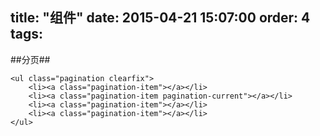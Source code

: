 title: "组件"
date: 2015-04-21 15:07:00
order: 4 
tags:
---
##分页##
```
<ul class="pagination clearfix">
    <li><a class="pagination-item"></a></li>
    <li><a class="pagination-item pagination-current"></a></li>
    <li><a class="pagination-item"></a></li>
    <li><a class="pagination-item"></a></li>
</ul>
```

